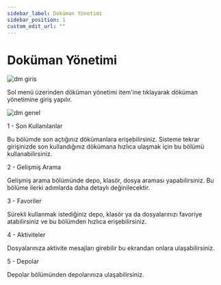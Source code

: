 ```yaml
---
sidebar_label: Doküman Yönetimi
sidebar_position: 1
custom_edit_url: ""
---
```


#  Doküman Yönetimi

![dm giris](https://docsbimser.blob.core.windows.net/imagecontainer/dm_20240322_giris_01-ff165866-35f7-45bc-9e2d-107721f6e34b.png)

Sol menü üzerinden döküman yönetimi item'ine tıklayarak döküman yönetimine giriş yapılır.

![dm genel](https://docsbimser.blob.core.windows.net/imagecontainer/dm_20240322_giris_01-7550d5c6-89e8-412e-8202-e22f98455727.png)

1 - Son Kullanılanlar

Bu bölümde son açtığınız dökümanlara erişebilirsiniz. Sisteme tekrar girişinizde son kullandığınız dökümana hızlıca ulaşmak için bu bölümü kullanabilirsiniz.

2 - Gelişmiş Arama

Gelişmiş arama bölümünde depo, klasör, dosya araması yapabilirsiniz. Bu bölüme ilerki adımlarda daha detaylı değinilecektir.

3 - Favoriler

Sürekli kullanmak istediğiniz depo, klasör ya da dosyalarınızı favoriye atabilirsiniz ve bu bölümden hızlıca erişebilirsiniz.

4 - Aktiviteler

Dosyalarınıza aktivite mesajları girebilir bu ekrandan onlara ulaşabilirsiniz.

5 - Depolar

Depolar bölümünden depolarınıza ulaşabilirsiniz.